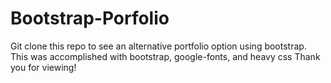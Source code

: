 # Bootstrap-Porfolio

Git clone this repo to see an alternative portfolio option using bootstrap.
This was accomplished with bootstrap, google-fonts, and heavy css
Thank you for viewing!
